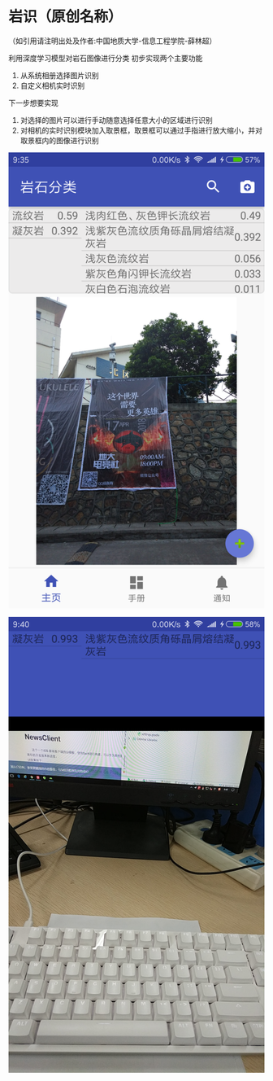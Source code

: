 # 岩识（原创名称）
（如引用请注明出处及作者:中国地质大学-信息工程学院-薛林超）

利用深度学习模型对岩石图像进行分类
初步实现两个主要功能
1. 从系统相册选择图片识别
2. 自定义相机实时识别

下一步想要实现
1. 对选择的图片可以进行手动随意选择任意大小的区域进行识别
2. 对相机的实时识别模块加入取景框，取景框可以通过手指进行放大缩小，并对取景框内的图像进行识别

![从系统相册选择图片识别](/Screenshots/main_fragment.png)

![自定义相机实时识别](/Screenshots/classifier_activity.png)
